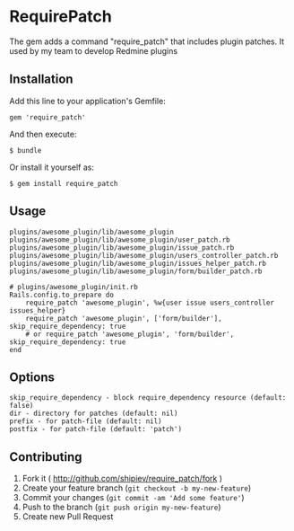 # RequirePatch

The gem adds a command "require_patch" that includes plugin patches. It used by my team to develop Redmine plugins

## Installation

Add this line to your application's Gemfile:

    gem 'require_patch'

And then execute:

    $ bundle

Or install it yourself as:

    $ gem install require_patch

## Usage

    plugins/awesome_plugin/lib/awesome_plugin
    plugins/awesome_plugin/lib/awesome_plugin/user_patch.rb
    plugins/awesome_plugin/lib/awesome_plugin/issue_patch.rb
    plugins/awesome_plugin/lib/awesome_plugin/users_controller_patch.rb
    plugins/awesome_plugin/lib/awesome_plugin/issues_helper_patch.rb
    plugins/awesome_plugin/lib/awesome_plugin/form/builder_patch.rb

    # plugins/awesome_plugin/init.rb
    Rails.config.to_prepare do
        require_patch 'awesome_plugin', %w{user issue users_controller issues_helper}
        require_patch 'awesome_plugin', ['form/builder'], skip_require_dependency: true
        # or require_patch 'awesome_plugin', 'form/builder', skip_require_dependency: true
    end

## Options

    skip_require_dependency - block require_dependency resource (default: false)
    dir - directory for patches (default: nil)
    prefix - for patch-file (default: nil)
    postfix - for patch-file (default: 'patch')

## Contributing

1. Fork it ( http://github.com/shipiev/require_patch/fork )
2. Create your feature branch (`git checkout -b my-new-feature`)
3. Commit your changes (`git commit -am 'Add some feature'`)
4. Push to the branch (`git push origin my-new-feature`)
5. Create new Pull Request
